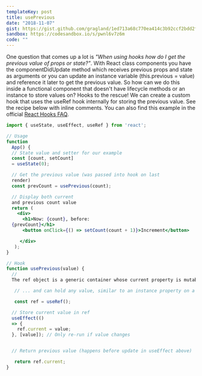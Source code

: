 ```yaml
---
templateKey: post
title: usePrevious
date: "2018-11-07"
gist: https://gist.github.com/gragland/1ed713a68c770ea414c3b92ccf2bdd2f
sandbox: https://codesandbox.io/s/pwnl6v7z6m
code: ""
---
```


One question that comes up a lot is _"When using hooks how do I get the previous value of props or state?"_. With React class components you have the componentDidUpdate method which receives previous props and state as arguments or you can update an instance variable (this.previous = value) and reference it later to get the previous value. So how can we do this inside a functional component that doesn't have lifecycle methods or an instance to store values on? Hooks to the rescue! We can create a custom hook that uses the useRef hook internally for storing the previous value. See the recipe below with inline comments. You can also find this example in the official [React Hooks FAQ](https://reactjs.org/docs/hooks-faq.html#how-to-get-the-previous-props-or-state).

```jsx
import { useState, useEffect, useRef } from 'react';

// Usage
function
  App() {
  // State value and setter for our example
  const [count, setCount]
  = useState(0);

  // Get the previous value (was passed into hook on last
  render)
  const prevCount = usePrevious(count);

  // Display both current
  and previous count value
  return (
    <div>
      <h1>Now: {count}, before:
  {prevCount}</h1>
      <button onClick={() => setCount(count + 1)}>Increment</button>

     </div>
   );
}

// Hook
function usePrevious(value) {
  //
  The ref object is a generic container whose current property is mutable ...

   // ... and can hold any value, similar to an instance property on a class

   const ref = useRef();

  // Store current value in ref
  useEffect(()
  => {
    ref.current = value;
  }, [value]); // Only re-run if value changes


  // Return previous value (happens before update in useEffect above)

   return ref.current;
}
```
